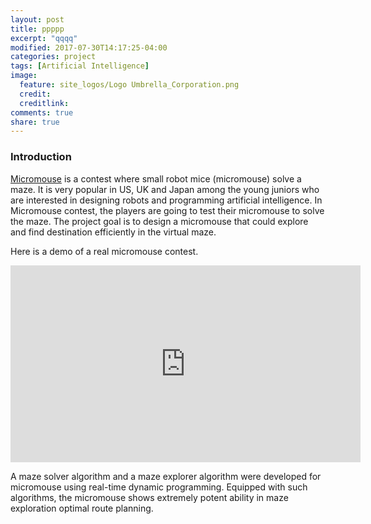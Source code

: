 ```yaml
---
layout: post
title: ppppp 
excerpt: "qqqq"
modified: 2017-07-30T14:17:25-04:00
categories: project
tags: [Artificial Intelligence]
image:
  feature: site_logos/Logo Umbrella_Corporation.png
  credit: 
  creditlink: 
comments: true
share: true
---
```


### Introduction

[Micromouse](https://en.wikipedia.org/wiki/Micromouse) is a contest where small robot mice (micromouse) solve a maze. It is very popular in US, UK and Japan among the young juniors who are interested in designing robots and programming artificial intelligence. In Micromouse contest, the players are going to test their micromouse to solve the maze. 
The project goal is to design a micromouse that could explore and find destination efficiently in the virtual maze.

Here is a demo of a real micromouse contest.
<iframe width="560" height="315" src="https://www.youtube.com/embed/CLwICJKV4dw" frameborder="0" allowfullscreen></iframe>

A maze solver algorithm and a maze explorer algorithm were developed for micromouse using real-time dynamic programming. Equipped with such algorithms, the micromouse shows extremely potent ability in maze exploration optimal route planning.
